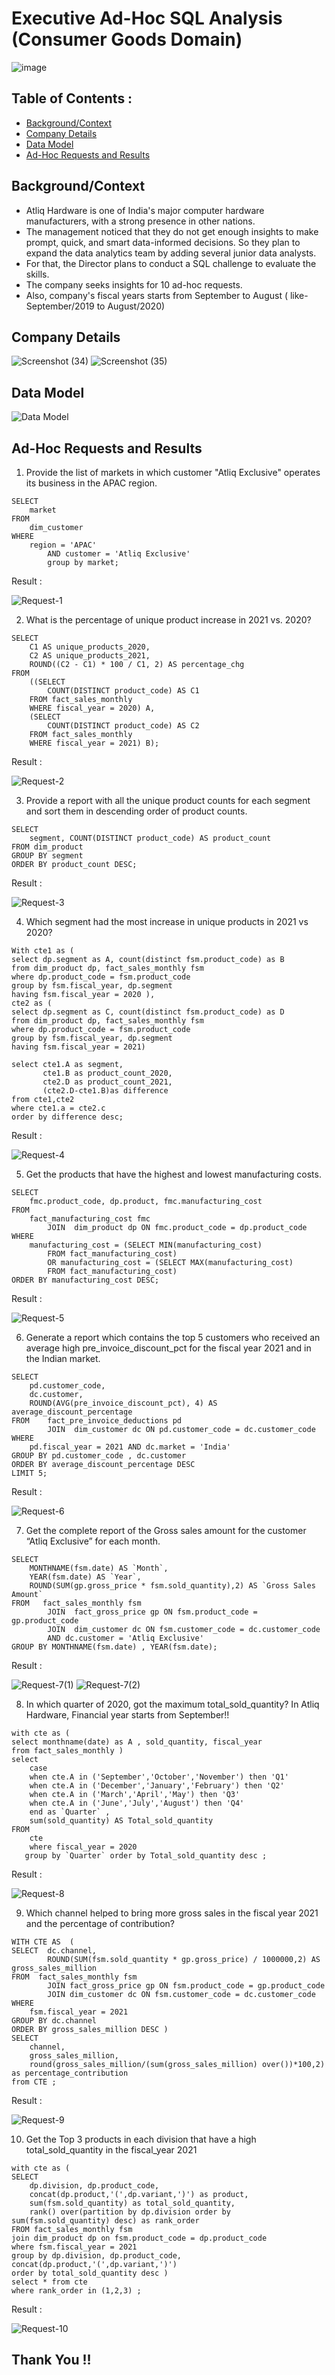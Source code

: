 # Executive Ad-Hoc SQL Analysis (Consumer Goods Domain)
  ![image](https://github.com/user-attachments/assets/566bfc22-25ed-4d53-b885-38052101a2b4)

## Table of Contents :
- [Background/Context](#backgroundcontext)
- [Company Details](#company-details)
- [Data Model](#data-model)
- [Ad-Hoc Requests and Results](#ad-hoc-requests-and-results)
## Background/Context 
- Atliq Hardware is one of India's major computer hardware
manufacturers, with a strong presence in other nations.
- The management noticed that they do not get enough insights to
make prompt, quick, and smart data-informed decisions. So they plan to expand the data analytics team by adding several
junior data analysts.
- For that, the Director plans to conduct a SQL challenge to evaluate
the skills.
- The company seeks insights for 10 ad-hoc requests.
- Also, company's fiscal years starts from September to August ( like- September/2019 to August/2020)

## Company Details
  ![Screenshot (34)](https://github.com/user-attachments/assets/0658a907-ecd3-43a5-ab78-d81b17965f2b)
  ![Screenshot (35)](https://github.com/user-attachments/assets/5a2abe9c-2b1e-4402-aff8-f1a7b8d4bae7)

## Data Model
  ![Data Model](https://github.com/user-attachments/assets/96b685bd-ddf4-489d-b99b-c5fec629225f)

## Ad-Hoc Requests and Results 

1) Provide the list of markets in which customer "Atliq Exclusive" operates its
business in the APAC region. 
```
SELECT 
    market
FROM
    dim_customer
WHERE
    region = 'APAC'
        AND customer = 'Atliq Exclusive'
        group by market;
```
 Result :

![Request-1](https://github.com/user-attachments/assets/18465758-bc7b-42f8-9439-238865468621)

2) What is the percentage of unique product increase in 2021 vs. 2020?
```
SELECT 
    C1 AS unique_products_2020,
    C2 AS unique_products_2021,
    ROUND((C2 - C1) * 100 / C1, 2) AS percentage_chg
FROM 
    ((SELECT 
        COUNT(DISTINCT product_code) AS C1
    FROM fact_sales_monthly
    WHERE fiscal_year = 2020) A, 
    (SELECT 
        COUNT(DISTINCT product_code) AS C2
    FROM fact_sales_monthly
    WHERE fiscal_year = 2021) B);
```
Result :

![Request-2](https://github.com/user-attachments/assets/4b0e5bbe-78a2-4006-affa-df4fbe3aee5f)

3) Provide a report with all the unique product counts for each segment and sort them in descending order of product counts. 
```
SELECT 
    segment, COUNT(DISTINCT product_code) AS product_count
FROM dim_product
GROUP BY segment
ORDER BY product_count DESC;
```
Result :

![Request-3](https://github.com/user-attachments/assets/6ab100bd-e4ba-4de3-8322-9d2335549258)

4) Which segment had the most increase in unique products in 2021 vs 2020? 
```
With cte1 as (
select dp.segment as A, count(distinct fsm.product_code) as B 
from dim_product dp, fact_sales_monthly fsm
where dp.product_code = fsm.product_code 
group by fsm.fiscal_year, dp.segment 
having fsm.fiscal_year = 2020 ),
cte2 as (
select dp.segment as C, count(distinct fsm.product_code) as D 
from dim_product dp, fact_sales_monthly fsm
where dp.product_code = fsm.product_code 
group by fsm.fiscal_year, dp.segment 
having fsm.fiscal_year = 2021)

select cte1.A as segment, 
	   cte1.B as product_count_2020, 
       cte2.D as product_count_2021,
       (cte2.D-cte1.B)as difference
from cte1,cte2 
where cte1.a = cte2.c
order by difference desc;
```
Result :

![Request-4](https://github.com/user-attachments/assets/4378d124-7b60-41e1-987e-753ee1170b4c)

5) Get the products that have the highest and lowest manufacturing costs.
```
SELECT 
    fmc.product_code, dp.product, fmc.manufacturing_cost
FROM
    fact_manufacturing_cost fmc
        JOIN  dim_product dp ON fmc.product_code = dp.product_code
WHERE
    manufacturing_cost = (SELECT MIN(manufacturing_cost)
        FROM fact_manufacturing_cost)
        OR manufacturing_cost = (SELECT MAX(manufacturing_cost)
        FROM fact_manufacturing_cost)
ORDER BY manufacturing_cost DESC;
```
Result :

![Request-5](https://github.com/user-attachments/assets/2de3f33e-2b38-463d-8ab9-5fc1cac656c9)

6) Generate a report which contains the top 5 customers who received an average high pre_invoice_discount_pct for the fiscal year 2021 and in the Indian market.  
```
SELECT 
    pd.customer_code,
    dc.customer,
    ROUND(AVG(pre_invoice_discount_pct), 4) AS average_discount_percentage
FROM    fact_pre_invoice_deductions pd
        JOIN  dim_customer dc ON pd.customer_code = dc.customer_code
WHERE
    pd.fiscal_year = 2021 AND dc.market = 'India'
GROUP BY pd.customer_code , dc.customer
ORDER BY average_discount_percentage DESC
LIMIT 5;
```
Result :

![Request-6](https://github.com/user-attachments/assets/8cfb60dd-7aaf-480c-9af9-029d88f3bc44)

7) Get the complete report of the Gross sales amount for the customer “Atliq Exclusive” for each month.  
```
SELECT 
    MONTHNAME(fsm.date) AS `Month`,
    YEAR(fsm.date) AS `Year`,
    ROUND(SUM(gp.gross_price * fsm.sold_quantity),2) AS `Gross Sales Amount`
FROM   fact_sales_monthly fsm
        JOIN  fact_gross_price gp ON fsm.product_code = gp.product_code
        JOIN  dim_customer dc ON fsm.customer_code = dc.customer_code
        AND dc.customer = 'Atliq Exclusive'
GROUP BY MONTHNAME(fsm.date) , YEAR(fsm.date);
```
Result :

![Request-7(1)](https://github.com/user-attachments/assets/0498ea51-6a9f-4c04-b846-bbe3f8a1134a)
![Request-7(2)](https://github.com/user-attachments/assets/76591363-abea-417e-9db2-4e11f3fd1a8f)

8) In which quarter of 2020, got the maximum total_sold_quantity? In Atliq Hardware, Financial year starts from September!!
```
with cte as (
select monthname(date) as A , sold_quantity, fiscal_year 
from fact_sales_monthly )
select 
	case 
    when cte.A in ('September','October','November') then 'Q1'
    when cte.A in ('December','January','February') then 'Q2'
    when cte.A in ('March','April','May') then 'Q3'
    when cte.A in ('June','July','August') then 'Q4'
    end as `Quarter` ,
    sum(sold_quantity) AS Total_sold_quantity
FROM
    cte  
    where fiscal_year = 2020
   group by `Quarter` order by Total_sold_quantity desc ;
```
Result :

![Request-8](https://github.com/user-attachments/assets/d9c5b605-4c57-4a34-8545-c4344350cf1e)

9) Which channel helped to bring more gross sales in the fiscal year 2021 and the percentage of contribution? 
```
WITH CTE AS  (
SELECT  dc.channel,
        ROUND(SUM(fsm.sold_quantity * gp.gross_price) / 1000000,2) AS gross_sales_million
FROM  fact_sales_monthly fsm
        JOIN fact_gross_price gp ON fsm.product_code = gp.product_code
        JOIN dim_customer dc ON fsm.customer_code = dc.customer_code
WHERE
    fsm.fiscal_year = 2021
GROUP BY dc.channel
ORDER BY gross_sales_million DESC )
SELECT 
	channel, 
    gross_sales_million, 
    round(gross_sales_million/(sum(gross_sales_million) over())*100,2) as percentage_contribution
from CTE ;
```
Result :

![Request-9](https://github.com/user-attachments/assets/b5d27abf-a0e6-4164-b08c-34eb020426c2)

10) Get the Top 3 products in each division that have a high total_sold_quantity in the fiscal_year 2021 
```
with cte as (
SELECT 
	dp.division, dp.product_code, 
	concat(dp.product,'(',dp.variant,')') as product, 
	sum(fsm.sold_quantity) as total_sold_quantity,
	rank() over(partition by dp.division order by sum(fsm.sold_quantity) desc) as rank_order 
FROM fact_sales_monthly fsm 
join dim_product dp on fsm.product_code = dp.product_code 
where fsm.fiscal_year = 2021
group by dp.division, dp.product_code, concat(dp.product,'(',dp.variant,')')
order by total_sold_quantity desc )
select * from cte
where rank_order in (1,2,3) ;
```
Result :

![Request-10](https://github.com/user-attachments/assets/39c7fa28-5957-44ae-b847-419a9c70d374)

## Thank You !!
